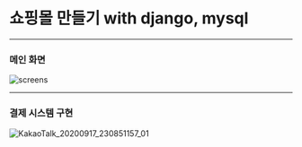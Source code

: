 # 쇼핑몰 만들기 with django, mysql
***
### 메인 화면

![screens](https://user-images.githubusercontent.com/69666784/93484211-9a483980-f93c-11ea-9aa2-7409e02a2a16.GIF)
***
### 결제 시스템 구현

![KakaoTalk_20200917_230851157_01](https://user-images.githubusercontent.com/69666784/93483119-720c0b00-f93b-11ea-968e-9fe4f904ef93.jpg)
